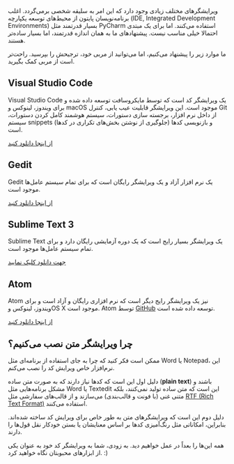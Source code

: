 ویرایشگرهای مختلف زیادی وجود دارد که این امر به سلیقه شخصی برمی‌گردد. اغلب برنامه‌نویسان پایتون از محیط‌های توسعه یکپارچه (IDE, Integrated Development Environments) بسیار قدرتمند مثل PyCharm استفاده می‌کنند. اما برای یک مبتدی احتمالا خیلی مناسب نیست. پیشنهادهای ما به همان اندازه قدرتمند، اما بسیار ساده‌تر هستند.

ما موارد زیر را پیشنهاد می‌کنیم، اما می‌توانید از مربی خود، ترجیحش را بپرسید. راحت‌تر است از مربی کمک بگیرید.

## Visual Studio Code

Visual Studio Code یک ویرایشگر کد است که توسط مایکروسافت توسعه داده شده و برای ویندوز، لینوکس و macOS موجود است. این ویرایشگر قابلیت عیب یابی، کنترل Git از داخل نرم افزار، برجسته سازی دستورات، سیستم هوشمند کامل کردن دستورات، سیستم snippets (جلوگیری از نوشتن بخش‌های تکراری در کدها) و بازنویسی کدها است.

[از اینجا دانلود کنید](https://code.visualstudio.com/)

## Gedit

Gedit یک نرم افزار آزاد و یک ویرایشگر رایگان است که برای تمام سیستم عامل‌ها موجود است.

[از اینجا دانلود کنید](https://wiki.gnome.org/Apps/Gedit#Download)

## Sublime Text 3

Sublime Text یک ویرایشگر بسیار رایج است که یک دوره آزمایشی رایگان دارد و برای تمام سیستم عامل‌ها موجود است.

[جهت دانلود کلیک نمایید](https://www.sublimetext.com/3)

## Atom

Atom نیز یک ویرایشگر رایج دیگر است که نرم افزاری رایگان و آزاد است و برای ویندوز، لینوکس وOS X موجود است. Atom توسط [GitHub](https://github.com/) توسعه داده شده است.

[از اینجا دانلود کنید](https://atom.io/)

## چرا ویرایشگر متن نصب می‌کنیم؟

ممکن است فکر کنید که چرا به جای استفاده از برنامه‌ای مثل Word یا Notepad، این نرم‌افزار خاص ویرایش کد را نصب می‌کنم.

دلیل اول این است که کدها نیاز دارند که به صورت متن ساده (**plain text**) باشند و مشکل برنامه‌هایی مثل Word یا Textedit این است که متن ساده تولید نمی‌کنند، بلکه متنی غنی (با فونت و قالب‌بندی) می‌سازند و از قالب‌های سفارشی مثل [RTF (Rich Text Format)](https://en.wikipedia.org/wiki/Rich_Text_Format) استفاده می‌کنند.

دلیل دوم این است که ویرایشگرهای متن به طور خاص برای ویرایش کد ساخته شده‌اند. بنابراین، امکاناتی مثل رنگ‌آمیزی کدها بر اساس معنایشان یا بستن خودکار نقل قول‌ها را دارند.

همه این‌ها را بعداً در عمل خواهیم دید. به زودی، شما به ویرایشگر کد خود به عنوان یکی از ابزارهای محبوبتان نگاه خواهید کرد. :)